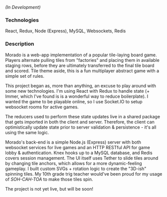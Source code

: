 *(In Development)*

### Technologies
React, Redux, Node (Express), MySQL, Websockets, Redis

### Description
Morado is a web-app implementation of a popular tile-laying board game. Players alternate pulling tiles from "factories" and placing them in available staging rows, before they are ultimately transferred to the final tile board and scored. Tile theme aside, this is a fun multiplayer abstract game with a simple set of rules.

This project began as, more than anything, an excuse to play around with some new technologies. I'm using React with Redux to handle state (+ Immer, which I've found is is a wonderful way to reduce boilerplate). I wanted the game to be playable online, so I use Socket.IO to setup websocket rooms for active games. 

The reducers used to perform these state updates live in a shared package that gets imported in both the client and server. Therefore, the client can optimistically update state prior to server validation & persistence - it's all using the same logic.

Morado's back-end is a simple Node.js (Express) server with both websocket services for live games and an HTTP RESTful API for game lobby & authentication. Knex hooks up to a MySQL database, and Redis covers session management. The UI itself uses Tether to slide tiles around by changing tile anchors, which allows for a more dynamic-feeling gameplay. I built custom SVGs + rotation logic to create the "3D-ish" spinning tiles. My 10th grade trig teacher would've been proud for my usage of *SOH-CAH-TOA* to make those tiles spin.

The project is not yet live, but will be soon!
